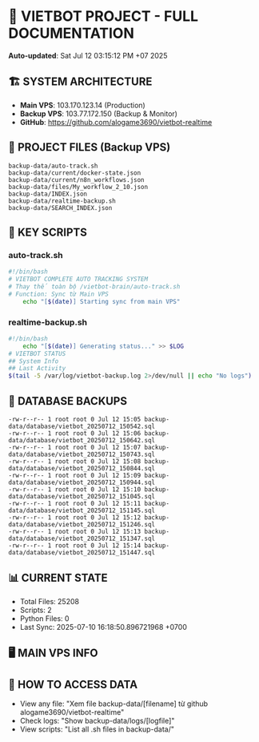 # 🤖 VIETBOT PROJECT - FULL DOCUMENTATION
**Auto-updated**: Sat Jul 12 03:15:12 PM +07 2025

## 🏗️ SYSTEM ARCHITECTURE
- **Main VPS**: 103.170.123.14 (Production)
- **Backup VPS**: 103.77.172.150 (Backup & Monitor)
- **GitHub**: https://github.com/alogame3690/vietbot-realtime

## 📁 PROJECT FILES (Backup VPS)
```
backup-data/auto-track.sh
backup-data/current/docker-state.json
backup-data/current/n8n_workflows.json
backup-data/files/My_workflow_2_10.json
backup-data/INDEX.json
backup-data/realtime-backup.sh
backup-data/SEARCH_INDEX.json
```

## 🔧 KEY SCRIPTS
### auto-track.sh
```bash
#!/bin/bash
# VIETBOT COMPLETE AUTO TRACKING SYSTEM
# Thay thế toàn bộ /vietbot-brain/auto-track.sh
# Function: Sync từ Main VPS
    echo "[$(date)] Starting sync from main VPS"
```
### realtime-backup.sh
```bash
#!/bin/bash
    echo "[$(date)] Generating status..." >> $LOG
# VIETBOT STATUS
## System Info
## Last Activity
$(tail -5 /var/log/vietbot-backup.log 2>/dev/null || echo "No logs")
```

## 💾 DATABASE BACKUPS
```
-rw-r--r-- 1 root root 0 Jul 12 15:05 backup-data/database/vietbot_20250712_150542.sql
-rw-r--r-- 1 root root 0 Jul 12 15:06 backup-data/database/vietbot_20250712_150642.sql
-rw-r--r-- 1 root root 0 Jul 12 15:07 backup-data/database/vietbot_20250712_150743.sql
-rw-r--r-- 1 root root 0 Jul 12 15:08 backup-data/database/vietbot_20250712_150844.sql
-rw-r--r-- 1 root root 0 Jul 12 15:09 backup-data/database/vietbot_20250712_150944.sql
-rw-r--r-- 1 root root 0 Jul 12 15:10 backup-data/database/vietbot_20250712_151045.sql
-rw-r--r-- 1 root root 0 Jul 12 15:11 backup-data/database/vietbot_20250712_151145.sql
-rw-r--r-- 1 root root 0 Jul 12 15:12 backup-data/database/vietbot_20250712_151246.sql
-rw-r--r-- 1 root root 0 Jul 12 15:13 backup-data/database/vietbot_20250712_151347.sql
-rw-r--r-- 1 root root 0 Jul 12 15:14 backup-data/database/vietbot_20250712_151447.sql
```

## 📊 CURRENT STATE
- Total Files: 25208
- Scripts: 2
- Python Files: 0
- Last Sync: 2025-07-10 16:18:50.896721968 +0700

## 🖥️ MAIN VPS INFO


## 🚨 HOW TO ACCESS DATA
- View any file: "Xem file backup-data/[filename] từ github alogame3690/vietbot-realtime"
- Check logs: "Show backup-data/logs/[logfile]"
- View scripts: "List all .sh files in backup-data/"
